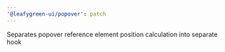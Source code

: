 ```yaml
---
'@leafygreen-ui/popover': patch
---
```


Separates popover reference element position calculation into separate hook
